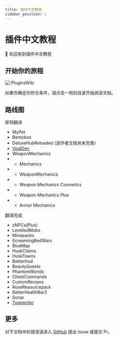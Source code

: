 ```yaml
---
title: 插件中文教程
sidebar_position: 1
---
```


# 插件中文教程

👋 欢迎来到插件中文教程


## 开始你的旅程

![:PluginsWiki](https://count.kjchmc.cn/get/@:PluginWiki)

如果你确定你符合条件，请点击一侧的目录开始阅读文档。

## 路线图

即将翻译

* MyPet
* Bentobox
* DeluxeHubReloaded (该作者文档尚未完善)
* [VoidGen](https://github.com/NicoNekoDev/VoidGen)
* WeaponMechanics
* * Mechanics
* * WeaponMechanics
* * Weapon Mechanics Cosmetics
* * Weapon Mechanics Plus
* * Armor Mechanics

翻译完成

* zNPCs(Plus)
* LevelledMobs
* Minepacks
* ScreamingBedWars
* BlueMap
* HuskClaims
* HuskTowns
* BetterHud
* BeautyQuests
* PhantomWorlds
* ChestCommands
* CustomRecipes
* RoseResourcepack
* BetterHealthBar3
* Sonar
* [Typewriter](https://typewriter.yizhan.wiki)

## 更多

对于文档中的错误请进入 [GitHub](https://github.com/8aka-Team/PluginsWiki) 提出 Issue 或提交 Pr。
